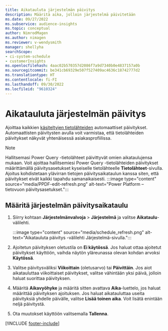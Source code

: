 ```yaml
---
title: Aikatauluta järjestelmän päivitys
description: Määritä aika, jolloin järjestelmä päivitetään
ms.date: 09/27/2022
ms.subservice: audience-insights
ms.topic: conceptual
author: NimrodMagen
ms.author: nimagen
ms.reviewer: v-wendysmith
manager: shellyha
searchScope:
- ci-system-schedule
- customerInsights
ms.openlocfilehash: 4aac02b570357d2086f7a9d7340b0e4837157a0b
ms.sourcegitcommit: be341cb69329e507f527409ac4636c18742777d2
ms.translationtype: HT
ms.contentlocale: fi-FI
ms.lasthandoff: 09/30/2022
ms.locfileid: "9610324"
---
```

# <a name="schedule-system-refresh"></a>Aikatauluta järjestelmän päivitys

Ajoittaa kaikkien [käsiteltyjen tietolähteiden](data-sources.md) automaattiset päivitykset. Automaattisten päivitysten avulla voit varmistaa, että tietolähteiden päivitykset näkyvät yhtenäisessä asiakasprofiilissa.

> [!NOTE]
> Hallitsemasi Power Query -tietolähteet päivittyvät omien aikataulujensa mukaan. Voit ajoittaa hallitsemiesi Power Query -tietolähteiden päivitykset määrittämällä päivitysasetukset kyseiselle tietolähteelle **Tietolähteet**-sivulla. Ajoitus kohdistetaan ylävirran tietojen päivitysaikataulun kanssa siten, että päivitykset eivät kaikki tapahdu samanaikaisesti.
> :::image type="content" source="media/PPDF-edit-refresh.png" alt-text="Power Platform – tietovuon päivitysasetukset.":::

## <a name="set-system-refresh-schedule"></a>Määritä järjestelmän päivitysaikataulu

1. Siirry kohtaan **Järjestelmänvalvoja** > **Järjestelmä** ja valitse **Aikataulu**-välilehti.

   :::image type="content" source="media/schedule_refresh.png" alt-text="Aikatauluta päivitys -välilehti Järjestelmä-sivulla.":::

1. Ajoitetun päivityksen oletustila on **Ei käytössä**. Jos haluat ottaa ajoitetut päivitykset käyttöön, vaihda näytön yläreunassa olevan kohdan arvoksi **Käytössä**.

1. Valitse päivitysväliksi **Viikoittain** (oletusarvo) tai **Päivittäin**. Jos aiot aikatauluttaa viikoittaiset päivitykset, valitse vähintään yksi päivä, jolloin haluat suorittaa päivityksen.

1. Määritä **Aikavyöhyke** ja määritä sitten avattava **Aika**-luettelo, jos haluat määrittää päivityksen ajoituksen. Jos haluat aikatauluttaa useita päivityksiä yhdelle päivälle, valitse **Lisää toinen aika**. Voit lisätä enintään neljä päivitystä.

1. Ota muutokset käyttöön valitsemalla **Tallenna**.

[!INCLUDE [footer-include](includes/footer-banner.md)]
